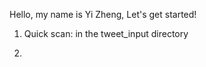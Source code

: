Hello, my name is Yi Zheng, Let's get started!

1. Quick scan:
   in the tweet_input directory

2. 
